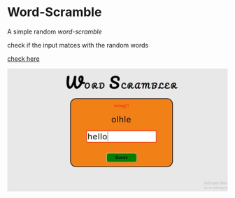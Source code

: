 # Word-Scramble

A simple random <i>word-scramble</i>

check if the input matces with the random words

<a href="https://manoharys.github.io/Word-Scramble/">check here</a>

<img src = 'https://github.com/manoharys/Word-Scramble/blob/master/screenshot.JPG'>
